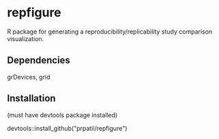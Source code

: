 # repfigure
R package for generating a reproducibility/replicability study comparison visualization.

## Dependencies

grDevices, grid

## Installation

(must have devtools package installed)

devtools::install_github("prpatil/repfigure")
